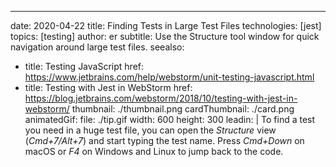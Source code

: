 ---
date: 2020-04-22 title: Finding Tests in Large Test Files technologies: [jest] topics: [testing] author: er subtitle: Use the Structure tool window for quick navigation around large test files. seealso:
- title: Testing JavaScript href: https://www.jetbrains.com/help/webstorm/unit-testing-javascript.html
- title: Testing with Jest in WebStorm href: https://blog.jetbrains.com/webstorm/2018/10/testing-with-jest-in-webstorm/ thumbnail: ./thumbnail.png cardThumbnail: ./card.png animatedGif: file: ./tip.gif width: 600 height: 300 leadin: | To find a test you need in a huge test file, you can open the *Structure* view (*Cmd+7/Alt+7*) and start typing the test name. Press *Cmd+Down* on macOS or *F4* on Windows and Linux to jump back to the code.
